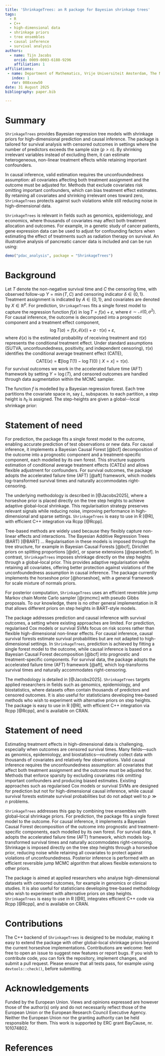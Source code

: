 ```yaml
---
title: 'ShrinkageTrees: an R package for Bayesian shrinkage trees'
tags:
  - R
  - C++
  - high-dimensional data
  - shrinkage priors
  - tree ensembles
  - causal inference
  - survival analysis
authors:
  - name: Tijn Jacobs
    orcid: 0009-0003-6188-9296
    affiliation: 1
affiliations:
 - name: Department of Mathematics, Vrije Universiteit Amsterdam, The Netherlands
   index: 1
   ror: 008xxew50
date: 31 August 2025
bibliography: paper.bib

---
```


# Summary

`ShrinkageTrees` provides Bayesian regression tree models with shrinkage priors
for high-dimensional prediction and causal inference. The package is tailored
for survival analysis with censored outcomes in settings where the number of
predictors exceeds the sample size ($p>n$). By shrinking irrelevant variables
instead of excluding them, it can estimate heterogeneous, non-linear treatment
effects while retaining important confounders.

In causal inference, valid estimation requires the unconfoundedness assumption:
all covariates affecting both treatment assignment and the outcome must be
adjusted for. Methods that exclude covariates risk omitting important
confounders, which can bias treatment effect estimates. By retaining all
covariates and shrinking irrelevant ones toward zero, `ShrinkageTrees` protects
against such violations while still reducing noise in high-dimensional data.

`ShrinkageTrees` is relevant in fields such as genomics, epidemiology, and economics, 
where thousands of covariates may affect both treatment allocation
and outcomes. For example, in a genetic study of cancer patients, gene 
expression data can be used to adjust for confounding factors when estimating 
the effect of treatments such as radiation therapy on survival. An illustrative 
analysis of pancreatic cancer data is included and can be run using:

```r
demo("pdac_analysis", package = "ShrinkageTrees")
```

# Background

Let $T$ denote the non-negative survival time and $C$ the censoring time, with
observed follow-up $Y = \min(T,C)$ and censoring indicator $\delta \in \{0,1\}$.
Treatment assignment is indicated by $A \in \{0,1\}$, and covariates are denoted
by $X \in \mathbb{R}^p$. For prediction, `ShrinkageTrees` fits a single forest
model to capture the regression function $f(x)$ in
$\log T = f(x) + \varepsilon$, where $\varepsilon \sim \mathcal{N}(0,\sigma^2)$.
For causal inference, the outcome is decomposed into a prognostic component and
a treatment effect component,
$$
\log T(a) = f(x,\hat e(x)) + a \cdot \tau(x) + \varepsilon,
$$
where $\hat e(x)$ is the estimated probability of receiving treatment and 
$\tau(x)$ represents the
conditional treatment effect. Under standard assumptions (SUTVA,
unconfoundedness, positivity, and independent censoring), $\tau(x)$ identifies
the conditional average treatment effect (CATE),
$$
\text{CATE}(x) = \mathbf{E}[\log T(1) - \log T(0) \mid X = x] = \tau(x).
$$
For survival outcomes we work in the accelerated failure time (AFT) framework by
setting $Y = \log(T)$, and censored outcomes are handled through data
augmentation within the MCMC sampler.

The function $f$ is modelled by a Bayesian regression forest.
Each tree partitions the covariate space in, say $L$, subspaces.
to each partition, a step height is $h_\ell$ is assigned.
The step-heights are given a global--local shrinkage prior:



# Statement of need

For prediction, the package fits a single forest model to the outcome, enabling
accurate prediction of test observations or new data. For causal inference, it
implements a Bayesian Causal Forest [@bcf] decomposition of the outcome into a
prognostic component and a treatment-specific component, each modelled by its
own forest. This structure supports estimation of conditional average treatment
effects (CATEs) and allows flexible adjustment for confounders. For survival
outcomes, the package adopts the accelerated failure time (AFT) [@aft] framework, 
which models log-transformed survival times and naturally accommodates 
right-censoring.

The underlying methodology is described in [@Jacobs2025], where a horseshoe
prior is placed directly on the tree step heights to achieve adaptive
global–local shrinkage. This regularisation strategy preserves relevant signals
while reducing noise, improving performance in high-dimensional and sparse
settings. `ShrinkageTrees` is easy to use in R [@R], with efficient C++ 
integration via Rcpp [@Rcpp]. 



Tree-based methods are widely used because they flexibly capture non-linear 
effects and interactions. The Bayesian Additive Regression Trees (BART) [@BART] ...
Regularisation in these models is imposed through the tree structure, for example in Bayesian Causal Forests [@bcf], Dirichlet priors on splitting proportions [@dir], or sparse extensions [@sparsebcf]. In contrast,
`ShrinkageTrees` imposes shrinkage directly on the step heights through a
global–local prior. This provides adaptive regularisation while retaining all
covariates, offering better protection against violations of the unconfoundedness
assumption in causal inference. The package currently implements the horseshoe
prior [@horseshoe], with a general framework for scale mixture of normals priors.

For posterior computation, `ShrinkageTrees` uses an efficient reversible jump
Markov chain Monte Carlo sampler [@rjmcmc] with pseudo Gibbs proposals. To our
knowledge, there is no other general implementation in R that allows different
priors on step heights in BART-style models.

The package addresses prediction and causal inference with survival outcomes,
a setting where existing approaches are limited. For prediction, regularised Cox
models or survival SVMs focus on risk scores rather than flexible high-dimensional
non-linear effects. For causal inference, causal survival forests estimate
survival probabilities but are not adapted to high-dimensional settings. In
`ShrinkageTrees`, prediction is achieved by fitting a single forest model to the
outcome, while causal inference is based on a Bayesian Causal Forest decomposition
[@bcf] into prognostic and treatment-specific components. For survival data, the
package adopts the accelerated failure time (AFT) framework [@aft], which
log-transforms survival times and naturally accommodates right-censoring.

The methodology is detailed in [@Jacobs2025]. `ShrinkageTrees` targets applied
researchers in fields such as genomics, epidemiology, and biostatistics, where
datasets often contain thousands of predictors and censored outcomes. It is also
useful for statisticians developing tree-based methods who wish to experiment
with alternative priors on step heights. The package is easy to use in R [@R], 
with efficient C++ integration via Rcpp [@Rcpp], and is available on CRAN.

# Statement of need

Estimating treatment effects in high-dimensional data is challenging, especially
when outcomes are censored survival times. Many fields—such as genomics,
epidemiology, and biostatistics—routinely collect data with thousands of
covariates and relatively few observations. Valid causal inference requires the
unconfoundedness assumption: all covariates that affect both treatment assignment
and the outcome must be adjusted for. Methods that enforce sparsity by excluding
covariates risk omitting important confounders and producing biased estimates.
Existing approaches such as regularised Cox models or survival SVMs are designed
for prediction but not for high-dimensional causal inference, while causal
survival forests estimate survival probabilities but do not adapt well to
$p \gg n$ problems.

`ShrinkageTrees` addresses this gap by combining tree ensembles with global–local
shrinkage priors. For prediction, the package fits a single forest model to the
outcome. For causal inference, it implements a Bayesian Causal Forest
decomposition of the outcome into prognostic and treatment-specific components,
each modelled by its own forest. For survival data, it adopts the accelerated
failure time (AFT) framework, which models log-transformed survival times and
naturally accommodates right-censoring. Shrinkage is imposed directly on the
tree step heights through a horseshoe prior, reducing noise while retaining all
covariates to protect against violations of unconfoundedness. Posterior
inference is performed with an efficient reversible jump MCMC algorithm that
allows flexible extensions to other priors.

The package is aimed at applied researchers who analyse high-dimensional
datasets with censored outcomes, for example in genomics or clinical studies. It
is also useful for statisticians developing tree-based methodology who wish to
experiment with alternative priors on step heights. `ShrinkageTrees` is easy to
use in R [@R], integrates efficient C++ code via Rcpp [@Rcpp], and is available
on CRAN.


# Contributions

The C++ backend of `ShrinkageTrees` is designed to be modular, making it easy to
extend the package with other global–local shrinkage priors beyond the current
horseshoe implementations. Contributions are welcome: feel free to open an issue
to suggest new features or report bugs. If you wish to contribute code, you can
fork the repository, implement changes, and submit a pull request. Please ensure
that all tests pass, for example using `devtools::check()`, before submitting.

# Acknowledgements

Funded by the European Union. Views and opinions expressed are however those of 
the author(s) only and do not necessarily reflect those of the European Union or
the European Research Council Executive Agency. Neither the European Union nor
the granting authority can be held responsible for them. This work is supported 
by ERC grant BayCause, nr. 101074802.

# References